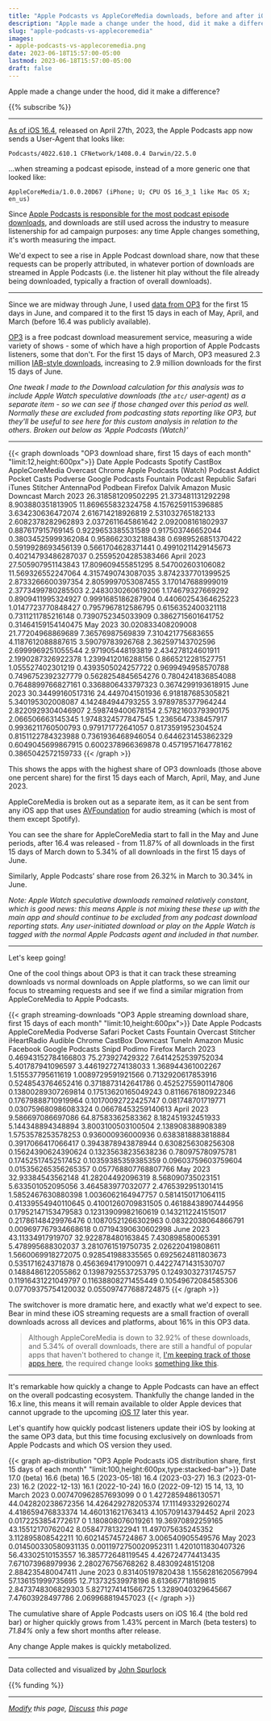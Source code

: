 ```yaml
---
title: "Apple Podcasts vs AppleCoreMedia downloads, before and after iOS 16.4"
description: "Apple made a change under the hood, did it make a difference?"
slug: "apple-podcasts-vs-applecoremedia"
images:
- apple-podcasts-vs-applecoremedia.png
date: 2023-06-18T15:57:00-05:00
lastmod: 2023-06-18T15:57:00-05:00
draft: false
---
```


Apple made a change under the hood, did it make a difference?

{{% subscribe %}}

---

[As of iOS 16.4](https://podcasters.apple.com/4844-ios-164-whats-new-for-apple-podcasts), released on April 27th, 2023, the Apple Podcasts app now sends a User-Agent that looks like:
```
Podcasts/4022.610.1 CFNetwork/1408.0.4 Darwin/22.5.0
```
...when streaming a podcast episode, instead of a more generic one that looked like:
```
AppleCoreMedia/1.0.0.20D67 (iPhone; U; CPU OS 16_3_1 like Mac OS X; en_us)
```

Since [Apple Podcasts is responsible for the most podcast episode downloads](https://livewire.io/buzzsprout-stats-visualized/), and downloads are still used across the industry to measure listenership for ad campaign purposes: any time Apple changes something, it's worth measuring the impact.

We'd expect to see a rise in Apple Podcast download share, now that these requests can be properly attributed, in whatever portion of downloads are streamed in Apple Podcasts (i.e. the listener hit play without the file already being downloaded, typically a fraction of overall downloads).

---

Since we are midway through June, I used [data from OP3](https://op3.dev/api/docs#tag/redirect-logs/operation/queryRedirectLogs) for the first 15 days in June, and compared it to the first 15 days in each of May, April, and March (before 16.4 was publicly available).

[OP3](https://op3.dev) is a free podcast download measurement service, measuring a wide variety of shows - some of which have a high proportion of Apple Podcasts listeners, some that don't.  For the first 15 days of March, OP3 measured 2.3 million [IAB-style downloads](https://op3.dev/download-calculation), increasing to 2.9 million downloads for the first 15 days of June.

_One tweak I made to the Download calculation for this analysis was to include Apple Watch speculative downloads (the `atc/` user-agent) as a separate item - so we can see if those changed over this period as well.  Normally these are excluded from podcasting stats reporting like OP3, but they'll be useful to see here for this custom analysis in relation to the others. Broken out below as ‘Apple Podcasts (Watch)’_

---

{{< graph downloads "OP3 download share, first 15 days of each month" "limit:12,height:600px">}}
Date	Apple Podcasts	Spotify	CastBox	AppleCoreMedia	Overcast	Chrome	Apple Podcasts (Watch)	Podcast Addict	Pocket Casts	Podverse	Google Podcasts	Fountain	Podcast Republic	Safari	iTunes	Stitcher	AntennaPod	Podbean	Firefox	Dalvik	Amazon Music	Downcast
March 2023	26.318581209502295	21.373481131292298	8.903880351813905	11.869655832324758	4.1576259115396885	3.634230636472074	2.616714218926819	2.531032765182133	2.6082378282962893	2.0372611645861642	2.092008161802937	0.887617915769145	0.9229653385531589	0.917503746652044	0.38034525999362084	0.9586623032188438	0.6989526851370422	0.5919928693456139	0.5661704628371441	0.49910211429145673	0.40214793486287037	0.25595204285383466
April 2023	27.505907951143843	17.809609455851295	8.547002603106082	11.569326552247064	4.3157490743087035	3.8742337701399525	2.8733266600397354	2.8059997053087455	3.170147688999019	2.3773499780285503	2.2483030260619206	1.174679327669292	0.8909411995324927	0.9991685186287904	0.44060254364625223	1.0147723770848427	0.7957967812586795	0.6156352400321118	0.7311211785216148	0.7390752345033909	0.3862715601641752	0.31464159154140475
May 2023	30.020833408209008	21.77204968869689	7.36576987569839	7.310421775683655	4.1187612088887615	3.59079783926768	2.362597143702596	2.6999969251055544	2.971905448193819	2.434278124601911	2.1990287326922378	1.2399412016288156	0.8665212281527751	1.055527402301219	0.4393505024257722	0.9699494958570788	0.7496752392327779	0.5628254845654276	0.7804241836854088	0.7648899766827161	0.3368806433797323	0.3674299193618915
June 2023	30.34499160517316	24.4497041501936	6.918187685305821	5.340195302008087	4.142484944793255	3.9789785377964244	2.8220929304046907	2.598749400678154	2.5782160379390175	2.066506663145345	1.9748324577847545	1.2365647338457917	0.9936211760500793	0.979171772641057	0.8173591952304524	0.8151122784323988	0.7361936468946054	0.6446231453862329	0.6049045699867915	0.6002378966369878	0.4571957164778162	0.3865042572159733
{{< /graph >}}

This shows the apps with the highest share of OP3 downloads (those above one percent share) for the first 15 days each of March, April, May, and June 2023.

AppleCoreMedia is broken out as a separate item, as it can be sent from any iOS app that uses [AVFoundation](https://developer.apple.com/av-foundation/) for audio streaming (which is most of them except Spotify).

You can see the share for AppleCoreMedia start to fall in the May and June periods, after 16.4 was released - from 11.87% of all downloads in the first 15 days of March down to 5.34% of all downloads in the first 15 days of June.

Similarly, Apple Podcasts’ share rose from 26.32% in March to 30.34% in June.

_Note: Apple Watch speculative downloads remained relatively constant, which is good news: this means Apple is not mixing these these up with the main app and should continue to be excluded from any podcast download reporting stats. Any user-initiated download or play on the Apple Watch is tagged with the normal Apple Podcasts agent and included in that number._

---
Let's keep going!

One of the cool things about OP3 is that it can track these streaming downloads vs normal downloads on Apple platforms, so we can limit our focus to streaming requests and see if we find a similar migration from AppleCoreMedia to Apple Podcasts.

{{< graph streaming-downloads "OP3 Apple streaming download share, first 15 days of each month" "limit:10,height:600px">}}
Date	Apple Podcasts	AppleCoreMedia	Podverse	Safari	Pocket Casts	Fountain	Overcast	Stitcher	iHeartRadio	Audible	Chrome	CastBox	Downcast	TuneIn	Amazon Music	Facebook	Google Podcasts	Snipd	Podimo	Firefox
March 2023	0.46943152784166803	75.273927429322	7.6414252539752034	5.401787941096597	3.4461927274138033	1.368944361002267	1.515537795611619	1.0089729591921566	0.7132920617853916	0.5248543764652416	0.3718873142641786	0.45252755901147806	0.13800289307269814	0.17513620165049243	0.8116676180922346	0.17679888710919964	0.10170092722425747	0.081748701719771	0.030759680986083324	0.06678453259140613
April 2023	9.586697086697086	64.87583362583362	8.182451932451933	5.144348894348894	3.8003100503100504	2.138908388908389	1.5753578253578253	0.936000936000936	0.6383818883818884	0.3917066417066417	0.3943878943878944	0.6308256308256308	0.15624390624390624	0.13235638235638236	0.780975780975781	0.17452517452517452	0.10359385359385359	0.09603759603759604	0.015356265356265357	0.057768807768807766
May 2023	32.93384543562148	41.28204492096319	8.568090735023151	5.633501052095056	3.464583977032077	2.4765392951301415	1.5852467630880398	1.0036062164947757	0.5814150171064115	0.41339554940110645	0.41001260709831505	0.46188438907444956	0.17952147153479583	0.12313909982160619	0.1432112241515017	0.21786148429976476	0.10870521266302963	0.08322038064866791	0.009697767934668618	0.07194390630602998
June 2023	43.11334917919707	32.922878480163845	7.430898580065391	5.478995688302037	3.2810761519750735	2.026220419808611	1.5660069918272075	0.928541988335565	0.6925624811803673	0.535171624371878	0.4563694179100971	0.44227471431530707	0.1488486122055862	0.13987925537253795	0.12493032731745757	0.11916431221049797	0.11638808271455449	0.10549672084585306	0.07709375754120032	0.055097477688724875
{{< /graph >}}

The switchover is more dramatic here, and exactly what we'd expect to see.  Bear in mind these iOS streaming requests are a small fraction of overall downloads across all devices and platforms, about 16% in this OP3 data.

> Although AppleCoreMedia is down to 32.92% of these downloads, and 5.34% of overall downloads, there are still a handful of popular apps that haven't bothered to change it, [I'm keeping track of those apps here](https://docs.google.com/spreadsheets/d/1YKQgt7xwLSdHmgtZew1TVD_RqzuA9W0ec0ab9BF9E0c/edit?usp=sharing), the required change looks [something like this](https://github.com/Automattic/pocket-casts-ios/pull/473/files).

---

It's remarkable how quickly a change to Apple Podcasts can have an effect on the overall podcasting ecosystem.  Thankfully the change landed in the 16.x line, this means it will remain available to older Apple devices that cannot upgrade to the upcoming [iOS 17](https://www.apple.com/ios/ios-17-preview/) later this year.

Let's quantify how quickly podcast listeners update their iOS by looking at the same OP3 data, but this time focusing exclusively on downloads from Apple Podcasts and which OS version they used.

{{< graph ap-distribution "OP3 Apple Podcasts iOS distribution share, first 15 days of each month" "limit:100,height:600px,type:stacked-bar">}}
Date	17.0 (beta)	16.6 (beta)	16.5 (2023-05-18)	16.4 (2023-03-27)	16.3 (2023-01-23)	16.2 (2022-12-13)	16.1 (2022-10-24)	16.0 (2022-09-12)	15	14, 13, 10
March 2023	0.007470962857693099	0	0	1.4272859486130571	44.042820238672356	14.426429278205374	17.111493329260274	4.418659476833374	14.460131621763413	4.105709143794452
April 2023	0.0172253854772617	0	1.180808076019261	19.36970892259165	43.15512170762042	8.05847781322941	11.497075635245352	3.112895808542211	10.602145745724867	3.006540905549576
May 2023	0.014500330580931135	0.0011972750020952311	1.4201011830407326	56.43302510153557	16.385772648119545	4.426724774413435	7.671073968979936	2.280276756768262	8.48309248151208	2.884235480047411
June 2023	0.831405197820438	1.1556281620567994	57.136151999735695	12.713732539978196	8.613667718169815	2.8473748306829303	5.8271274141566725	1.3289040329645667	7.47603928497786	2.069968819457023
{{< /graph >}}

The cumulative share of Apple Podcasts users on iOS 16.4 (the bold red bar) or higher quickly grows from 1.43% percent in March (beta testers) to *71.84%* only a few short months after release.

Any change Apple makes is quickly metabolized.

---
Data collected and visualized by [John Spurlock](https://twitter.com/johnspurlock)

{{% funding %}}

---
*[Modify](https://github.com/skymethod/livewire-web/blob/master/content/posts/apple-podcasts-vs-applecoremedia.md) this page, [Discuss](https://github.com/skymethod/livewire-web/discussions) this page*